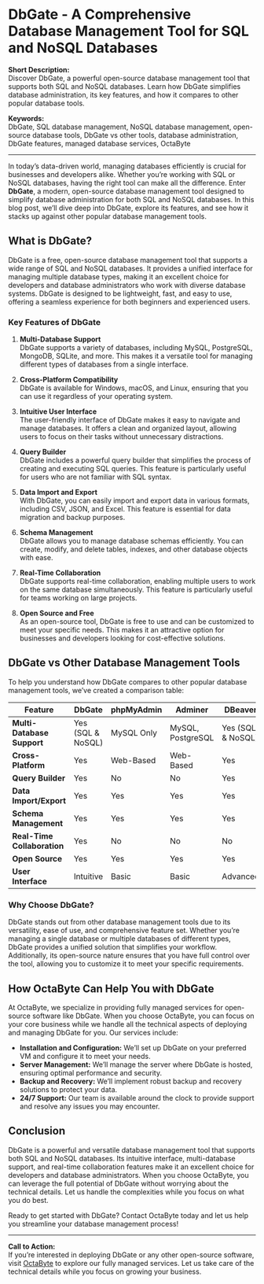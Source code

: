 # DbGate - A Comprehensive Database Management Tool for SQL and NoSQL Databases

**Short Description:**  
Discover DbGate, a powerful open-source database management tool that supports both SQL and NoSQL databases. Learn how DbGate simplifies database administration, its key features, and how it compares to other popular database tools.

**Keywords:**  
DbGate, SQL database management, NoSQL database management, open-source database tools, DbGate vs other tools, database administration, DbGate features, managed database services, OctaByte

---

In today’s data-driven world, managing databases efficiently is crucial for businesses and developers alike. Whether you’re working with SQL or NoSQL databases, having the right tool can make all the difference. Enter **DbGate**, a modern, open-source database management tool designed to simplify database administration for both SQL and NoSQL databases. In this blog post, we’ll dive deep into DbGate, explore its features, and see how it stacks up against other popular database management tools.

## What is DbGate?

DbGate is a free, open-source database management tool that supports a wide range of SQL and NoSQL databases. It provides a unified interface for managing multiple database types, making it an excellent choice for developers and database administrators who work with diverse database systems. DbGate is designed to be lightweight, fast, and easy to use, offering a seamless experience for both beginners and experienced users.

### Key Features of DbGate

1. **Multi-Database Support**  
   DbGate supports a variety of databases, including MySQL, PostgreSQL, MongoDB, SQLite, and more. This makes it a versatile tool for managing different types of databases from a single interface.

2. **Cross-Platform Compatibility**  
   DbGate is available for Windows, macOS, and Linux, ensuring that you can use it regardless of your operating system.

3. **Intuitive User Interface**  
   The user-friendly interface of DbGate makes it easy to navigate and manage databases. It offers a clean and organized layout, allowing users to focus on their tasks without unnecessary distractions.

4. **Query Builder**  
   DbGate includes a powerful query builder that simplifies the process of creating and executing SQL queries. This feature is particularly useful for users who are not familiar with SQL syntax.

5. **Data Import and Export**  
   With DbGate, you can easily import and export data in various formats, including CSV, JSON, and Excel. This feature is essential for data migration and backup purposes.

6. **Schema Management**  
   DbGate allows you to manage database schemas efficiently. You can create, modify, and delete tables, indexes, and other database objects with ease.

7. **Real-Time Collaboration**  
   DbGate supports real-time collaboration, enabling multiple users to work on the same database simultaneously. This feature is particularly useful for teams working on large projects.

8. **Open Source and Free**  
   As an open-source tool, DbGate is free to use and can be customized to meet your specific needs. This makes it an attractive option for businesses and developers looking for cost-effective solutions.

## DbGate vs Other Database Management Tools

To help you understand how DbGate compares to other popular database management tools, we’ve created a comparison table:

| Feature                | DbGate               | phpMyAdmin          | Adminer             | DBeaver             |
|------------------------|----------------------|---------------------|---------------------|---------------------|
| **Multi-Database Support** | Yes (SQL & NoSQL)    | MySQL Only          | MySQL, PostgreSQL   | Yes (SQL & NoSQL)   |
| **Cross-Platform**      | Yes                  | Web-Based           | Web-Based           | Yes                 |
| **Query Builder**       | Yes                  | No                  | No                  | Yes                 |
| **Data Import/Export**  | Yes                  | Yes                 | Yes                 | Yes                 |
| **Schema Management**   | Yes                  | Yes                 | Yes                 | Yes                 |
| **Real-Time Collaboration** | Yes                  | No                  | No                  | No                  |
| **Open Source**         | Yes                  | Yes                 | Yes                 | Yes                 |
| **User Interface**      | Intuitive            | Basic               | Basic               | Advanced            |

### Why Choose DbGate?

DbGate stands out from other database management tools due to its versatility, ease of use, and comprehensive feature set. Whether you’re managing a single database or multiple databases of different types, DbGate provides a unified solution that simplifies your workflow. Additionally, its open-source nature ensures that you have full control over the tool, allowing you to customize it to meet your specific requirements.

## How OctaByte Can Help You with DbGate

At OctaByte, we specialize in providing fully managed services for open-source software like DbGate. When you choose OctaByte, you can focus on your core business while we handle all the technical aspects of deploying and managing DbGate for you. Our services include:

- **Installation and Configuration:** We’ll set up DbGate on your preferred VM and configure it to meet your needs.
- **Server Management:** We’ll manage the server where DbGate is hosted, ensuring optimal performance and security.
- **Backup and Recovery:** We’ll implement robust backup and recovery solutions to protect your data.
- **24/7 Support:** Our team is available around the clock to provide support and resolve any issues you may encounter.

## Conclusion

DbGate is a powerful and versatile database management tool that supports both SQL and NoSQL databases. Its intuitive interface, multi-database support, and real-time collaboration features make it an excellent choice for developers and database administrators. When you choose OctaByte, you can leverage the full potential of DbGate without worrying about the technical details. Let us handle the complexities while you focus on what you do best.

Ready to get started with DbGate? Contact OctaByte today and let us help you streamline your database management process!

---

**Call to Action:**  
If you’re interested in deploying DbGate or any other open-source software, visit [OctaByte](https://octabyte.io) to explore our fully managed services. Let us take care of the technical details while you focus on growing your business.